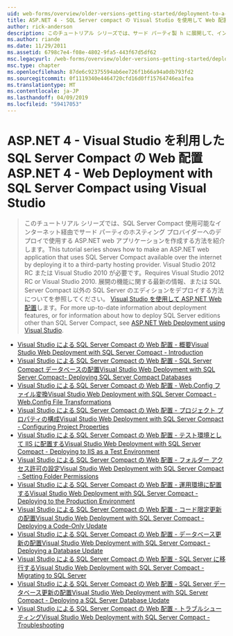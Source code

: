 ```yaml
---
uid: web-forms/overview/older-versions-getting-started/deployment-to-a-hosting-provider/index
title: ASP.NET 4 - SQL Server compact の Visual Studio を使用して Web 配置 |Microsoft Docs
author: rick-anderson
description: このチュートリアル シリーズでは、サード パーティ製 h に展開して、インターネット経由で、SQL Server Compact 使用可能なを使用する ASP.NET web アプリケーションを作成する方法を紹介しています.
ms.author: riande
ms.date: 11/29/2011
ms.assetid: 6798c7e4-f08e-4802-9fa5-443f67d5df62
msc.legacyurl: /web-forms/overview/older-versions-getting-started/deployment-to-a-hosting-provider
msc.type: chapter
ms.openlocfilehash: 87de6c92375594ab6ee726f1b66a94a0db793fd2
ms.sourcegitcommit: 0f1119340e4464720cfd16d0ff15764746ea1fea
ms.translationtype: MT
ms.contentlocale: ja-JP
ms.lasthandoff: 04/09/2019
ms.locfileid: "59417053"
---
```

# <a name="aspnet-4---web-deployment-with-sql-server-compact-using-visual-studio"></a><span data-ttu-id="be6dd-103">ASP.NET 4 - Visual Studio を利用した SQL Server Compact の Web 配置</span><span class="sxs-lookup"><span data-stu-id="be6dd-103">ASP.NET 4 - Web Deployment with SQL Server Compact using Visual Studio</span></span>

> <span data-ttu-id="be6dd-104">このチュートリアル シリーズでは、SQL Server Compact 使用可能なインターネット経由でサード パーティのホスティング プロバイダーへのデプロイで使用する ASP.NET web アプリケーションを作成する方法を紹介します。</span><span class="sxs-lookup"><span data-stu-id="be6dd-104">This tutorial series shows how to make an ASP.NET web application that uses SQL Server Compact available over the internet by deploying it to a third-party hosting provider.</span></span> <span data-ttu-id="be6dd-105">Visual Studio 2012 RC または Visual Studio 2010 が必要です。</span><span class="sxs-lookup"><span data-stu-id="be6dd-105">Requires Visual Studio 2012 RC or Visual Studio 2010.</span></span> <span data-ttu-id="be6dd-106">展開の機能に関する最新の情報、または SQL Server Compact 以外の SQL Server のエディションをデプロイする方法についてを参照してください。 [Visual Studio を使用して ASP.NET Web 配置](../../deployment/visual-studio-web-deployment/introduction.md)します。</span><span class="sxs-lookup"><span data-stu-id="be6dd-106">For more up-to-date information about deployment features, or for information about how to deploy SQL Server editions other than SQL Server Compact, see [ASP.NET Web Deployment using Visual Studio](../../deployment/visual-studio-web-deployment/introduction.md).</span></span>


- [<span data-ttu-id="be6dd-107">Visual Studio による SQL Server Compact の Web 配置 - 概要</span><span class="sxs-lookup"><span data-stu-id="be6dd-107">Visual Studio Web Deployment with SQL Server Compact - Introduction</span></span>](deployment-to-a-hosting-provider-introduction-1-of-12.md)
- [<span data-ttu-id="be6dd-108">Visual Studio による SQL Server Compact の Web 配置 - SQL Server Compact データベースの配置</span><span class="sxs-lookup"><span data-stu-id="be6dd-108">Visual Studio Web Deployment with SQL Server Compact- Deploying SQL Server Compact Databases</span></span>](deployment-to-a-hosting-provider-deploying-sql-server-compact-databases-2-of-12.md)
- [<span data-ttu-id="be6dd-109">Visual Studio による SQL Server Compact の Web 配置 - Web.Config ファイル変換</span><span class="sxs-lookup"><span data-stu-id="be6dd-109">Visual Studio Web Deployment with SQL Server Compact - Web.Config File Transformations</span></span>](deployment-to-a-hosting-provider-web-config-file-transformations-3-of-12.md)
- [<span data-ttu-id="be6dd-110">Visual Studio による SQL Server Compact の Web 配置 - プロジェクト プロパティの構成</span><span class="sxs-lookup"><span data-stu-id="be6dd-110">Visual Studio Web Deployment with SQL Server Compact - Configuring Project Properties</span></span>](deployment-to-a-hosting-provider-configuring-project-properties-4-of-12.md)
- [<span data-ttu-id="be6dd-111">Visual Studio による SQL Server Compact の Web 配置 - テスト環境として IIS に配置する</span><span class="sxs-lookup"><span data-stu-id="be6dd-111">Visual Studio Web Deployment with SQL Server Compact - Deploying to IIS as a Test Environment</span></span>](deployment-to-a-hosting-provider-deploying-to-iis-as-a-test-environment-5-of-12.md)
- [<span data-ttu-id="be6dd-112">Visual Studio による SQL Server Compact の Web 配置 - フォルダー アクセス許可の設定</span><span class="sxs-lookup"><span data-stu-id="be6dd-112">Visual Studio Web Deployment with SQL Server Compact - Setting Folder Permissions</span></span>](deployment-to-a-hosting-provider-setting-folder-permissions-6-of-12.md)
- [<span data-ttu-id="be6dd-113">Visual Studio による SQL Server Compact の Web 配置 - 運用環境に配置する</span><span class="sxs-lookup"><span data-stu-id="be6dd-113">Visual Studio Web Deployment with SQL Server Compact - Deploying to the Production Environment</span></span>](deployment-to-a-hosting-provider-deploying-to-the-production-environment-7-of-12.md)
- [<span data-ttu-id="be6dd-114">Visual Studio による SQL Server Compact の Web 配置 - コード限定更新の配置</span><span class="sxs-lookup"><span data-stu-id="be6dd-114">Visual Studio Web Deployment with SQL Server Compact - Deploying a Code-Only Update</span></span>](deployment-to-a-hosting-provider-deploying-a-code-only-update-8-of-12.md)
- [<span data-ttu-id="be6dd-115">Visual Studio による SQL Server Compact の Web 配置 - データベース更新の配置</span><span class="sxs-lookup"><span data-stu-id="be6dd-115">Visual Studio Web Deployment with SQL Server Compact - Deploying a Database Update</span></span>](deployment-to-a-hosting-provider-deploying-a-database-update-9-of-12.md)
- [<span data-ttu-id="be6dd-116">Visual Studio による SQL Server Compact の Web 配置 - SQL Server に移行する</span><span class="sxs-lookup"><span data-stu-id="be6dd-116">Visual Studio Web Deployment with SQL Server Compact - Migrating to SQL Server</span></span>](deployment-to-a-hosting-provider-migrating-to-sql-server-10-of-12.md)
- [<span data-ttu-id="be6dd-117">Visual Studio による SQL Server Compact の Web 配置 - SQL Server データベース更新の配置</span><span class="sxs-lookup"><span data-stu-id="be6dd-117">Visual Studio Web Deployment with SQL Server Compact - Deploying a SQL Server Database Update</span></span>](deployment-to-a-hosting-provider-deploying-a-sql-server-database-update-11-of-12.md)
- [<span data-ttu-id="be6dd-118">Visual Studio による SQL Server Compact の Web 配置 - トラブルシューティング</span><span class="sxs-lookup"><span data-stu-id="be6dd-118">Visual Studio Web Deployment with SQL Server Compact - Troubleshooting</span></span>](deployment-to-a-hosting-provider-creating-and-installing-deployment-packages-12-of-12.md)
